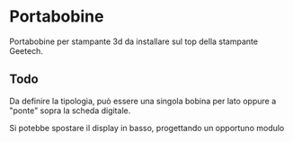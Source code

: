 # Portabobine

Portabobine per stampante 3d da installare sul top della stampante Geetech.

## Todo
Da definire la tipologia, può essere una singola bobina per lato oppure a "ponte" sopra la scheda digitale.

Si potebbe spostare il display in basso, progettando un opportuno modulo